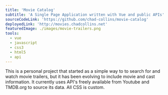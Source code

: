 ```yaml
---
title: 'Movie Catalog'
subtitle: 'A Single Page Application written with Vue and public APIs'
sourceCodeLink: 'https://github.com/chad-collins/movie-catalog'
deployedLink: 'http://movies.chadcollins.net'
featuredImage: ./images/movie-trailers.png
tools:
  - vue
  - javascript
  - css3
  - html5
  - api
---
```


This is a personal project that started as a simple way to to search for and watch movie trailers, but it has been evolving to include movie and cast information. It currently uses API's freely available from Youtube and TMDB.org to source its data. All CSS is custom.
